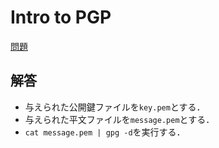 # Intro to PGP
[問題]((https://id0-rsa.pub/problem/19/))

## 解答
- 与えられた公開鍵ファイルを`key.pem`とする．
- 与えられた平文ファイルを`message.pem`とする．
- `cat message.pem | gpg -d`を実行する．

